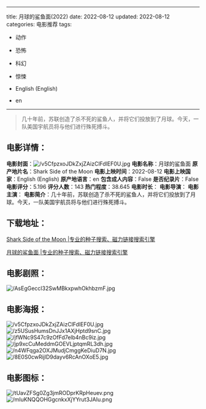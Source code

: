 
---
title: 月球的鲨鱼面(2022)
date: 2022-08-12
updated: 2022-08-12
categories: 电影推荐
tags:
- 动作
- 恐怖
- 科幻
- 惊悚

- English (English)
- en
---


> 几十年前，苏联创造了杀不死的鲨鱼人，并将它们投放到了月球。今天，一队美国宇航员将与他们进行殊死搏斗。

## **电影详情**：

**电影封面**：<img src="https://image.tmdb.org/t/p/w200/v5CfpzxoJDkZxjZAizClFdlEF0U.jpg" alt="/v5CfpzxoJDkZxjZAizClFdlEF0U.jpg" title="/v5CfpzxoJDkZxjZAizClFdlEF0U.jpg">
**电影名称**：月球的鲨鱼面
**原产地片名**：Shark Side of the Moon
**电影上映时间**：2022-08-12
**电影上映国家**：English (English)
**原产地语言**：en
**包含成人内容**：False
**是否纪录片**：False
**电影评分**：5.196
**评分人数**：143
**热门程度**：38.645
**电影时长**：
**电影导演**：
**电影主演**：
**电影简介**：几十年前，苏联创造了杀不死的鲨鱼人，并将它们投放到了月球。今天，一队美国宇航员将与他们进行殊死搏斗。

## **下载地址**：
[Shark Side of the Moon |专业的种子搜索、磁力链接搜索引擎](https://movie.amd794.com:2083/?search=Shark%20Side%20of%20the%20Moon&ordering=&mode=match_phrase&page_size=10&page=1)

[月球的鲨鱼面 |专业的种子搜索、磁力链接搜索引擎](https://movie.amd794.com:2083/?search=%E6%9C%88%E7%90%83%E7%9A%84%E9%B2%A8%E9%B1%BC%E9%9D%A2&ordering=&mode=match_phrase&page_size=10&page=1)
 

## **电影剧照**：
<img src="https://image.tmdb.org/t/p/original/AsEgGeccI32SwMBkxpwhOkhbzmF.jpg" alt="/AsEgGeccI32SwMBkxpwhOkhbzmF.jpg" title="/AsEgGeccI32SwMBkxpwhOkhbzmF.jpg">

## **电影海报**：
<img src="https://image.tmdb.org/t/p/original/v5CfpzxoJDkZxjZAizClFdlEF0U.jpg" alt="/v5CfpzxoJDkZxjZAizClFdlEF0U.jpg" title="/v5CfpzxoJDkZxjZAizClFdlEF0U.jpg"><img src="https://image.tmdb.org/t/p/original/z5USusHumsDnJJx1AXjHptd9snC.jpg" alt="/z5USusHumsDnJJx1AXjHptd9snC.jpg" title="/z5USusHumsDnJJx1AXjHptd9snC.jpg"><img src="https://image.tmdb.org/t/p/original/jfWNc9S47c9zOfFd7elb4nBc9iz.jpg" alt="/jfWNc9S47c9zOfFd7elb4nBc9iz.jpg" title="/jfWNc9S47c9zOfFd7elb4nBc9iz.jpg"><img src="https://image.tmdb.org/t/p/original/jp9xcCuMeddmGOEVLjptqmRL3dh.jpg" alt="/jp9xcCuMeddmGOEVLjptqmRL3dh.jpg" title="/jp9xcCuMeddmGOEVLjptqmRL3dh.jpg"><img src="https://image.tmdb.org/t/p/original/n4WFqga2OXJMudjCmggKeDiuD7N.jpg" alt="/n4WFqga2OXJMudjCmggKeDiuD7N.jpg" title="/n4WFqga2OXJMudjCmggKeDiuD7N.jpg"><img src="https://image.tmdb.org/t/p/original/8E0S0cwRijlD9dayv6RcAnOXoE5.jpg" alt="/8E0S0cwRijlD9dayv6RcAnOXoE5.jpg" title="/8E0S0cwRijlD9dayv6RcAnOXoE5.jpg">

## **电影图标**：
<img src="https://image.tmdb.org/t/p/original/tUavZFSg0Zg3jmRODprKRpHeuev.png" alt="/tUavZFSg0Zg3jmRODprKRpHeuev.png" title="/tUavZFSg0Zg3jmRODprKRpHeuev.png"><img src="https://image.tmdb.org/t/p/original/mIuKNQQOHGgcnkxXjYYrut3JAIu.png" alt="/mIuKNQQOHGgcnkxXjYYrut3JAIu.png" title="/mIuKNQQOHGgcnkxXjYYrut3JAIu.png">
